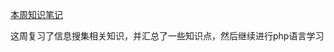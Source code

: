 [本周知识笔记](https://www.yuque.com/diyajiangzhiboluo/mmdsg3/qzh6ml)

这周复习了信息搜集相关知识，并汇总了一些知识点，然后继续进行php语言学习